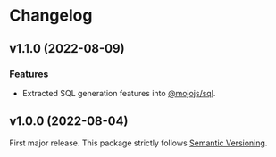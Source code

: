 
# Changelog

## v1.1.0 (2022-08-09)

### Features

  * Extracted SQL generation features into [@mojojs/sql](https://www.npmjs.com/package/@mojojs/sql).

## v1.0.0 (2022-08-04)

First major release. This package strictly follows [Semantic Versioning](https://semver.org).
